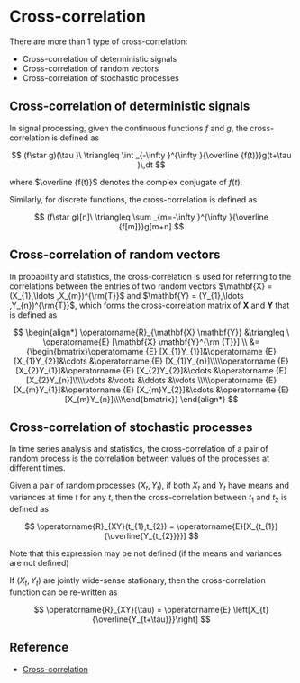 # Cross-correlation

There are more than 1 type of cross-correlation:
* Cross-correlation of deterministic signals
* Cross-correlation of random vectors
* Cross-correlation of stochastic processes

## Cross-correlation of deterministic signals

In signal processing, given the continuous functions $f$ and $g$, the cross-correlation is defined as

$$
(f\star g)(\tau )\ \triangleq \int _{-\infty }^{\infty }{\overline {f(t)}}g(t+\tau )\,dt
$$

where $\overline {f(t)}$ denotes the complex conjugate of $f(t)$.

Similarly, for discrete functions, the cross-correlation is defined as

$$
(f\star g)[n]\ \triangleq \sum _{m=-\infty }^{\infty }{\overline {f[m]}}g[m+n]
$$

## Cross-correlation of random vectors

In probability and statistics, the cross-correlation is used for referring to the correlations between the entries of two random vectors $\mathbf{X} = (X_{1},\ldots ,X_{m})^{\rm{T}}$ and $\mathbf{Y} = (Y_{1},\ldots ,Y_{n})^{\rm{T}}$, which forms the cross-correlation matrix of $\mathbf{X}$ and $\mathbf{Y}$ that is defined as

$$
\begin{align*}
\operatorname{R}_{\mathbf{X} \mathbf{Y}} &\triangleq \ \operatorname{E} [\mathbf{X} \mathbf{Y}^{\rm {T}}] \\
&= {\begin{bmatrix}\operatorname {E} [X_{1}Y_{1}]&\operatorname {E} [X_{1}Y_{2}]&\cdots &\operatorname {E} [X_{1}Y_{n}]\\\\\operatorname {E} [X_{2}Y_{1}]&\operatorname {E} [X_{2}Y_{2}]&\cdots &\operatorname {E} [X_{2}Y_{n}]\\\\\vdots &\vdots &\ddots &\vdots \\\\\operatorname {E} [X_{m}Y_{1}]&\operatorname {E} [X_{m}Y_{2}]&\cdots &\operatorname {E} [X_{m}Y_{n}]\\\\\end{bmatrix}}
\end{align*}
$$



## Cross-correlation of stochastic processes

In time series analysis and statistics, the cross-correlation of a pair of random process is the correlation between values of the processes at different times.

Given a pair of random processes $(X_t, Y_t)$, if both $X_t$ and $Y_t$ have means and variances at time $t$ for any $t$, then the cross-correlation between $t_{1}$ and $t_{2}$ is defined as

$$
\operatorname{R}_{XY}(t_{1},t_{2}) = \operatorname{E}[X_{t_{1}}{\overline{Y_{t_{2}}}}]
$$

Note that this expression may be not defined (if the means and variances are not defined)

If $(X_t, Y_t)$ are jointly wide-sense stationary, then the cross-correlation function can be re-written as

$$
\operatorname{R}_{XY}(\tau) = \operatorname{E} \left[X_{t}{\overline{Y_{t+\tau}}}\right]
$$

## Reference

* [Cross-correlation](http://en.wikipedia.org/wiki/Cross-correlation) 